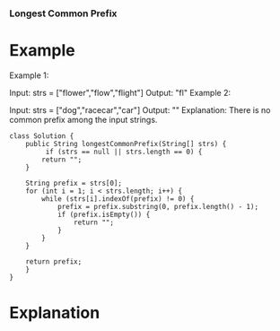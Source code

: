 ###  Longest Common Prefix

# Example
Example 1:

Input: strs = ["flower","flow","flight"]
Output: "fl"
Example 2:

Input: strs = ["dog","racecar","car"]
Output: ""
Explanation: There is no common prefix among the input strings.
```
class Solution {
    public String longestCommonPrefix(String[] strs) {
         if (strs == null || strs.length == 0) {
        return "";
    }
    
    String prefix = strs[0];
    for (int i = 1; i < strs.length; i++) {
        while (strs[i].indexOf(prefix) != 0) {
            prefix = prefix.substring(0, prefix.length() - 1);
            if (prefix.isEmpty()) {
                return "";
            }
        }
    }
    
    return prefix;
    }
}
```

# Explanation
